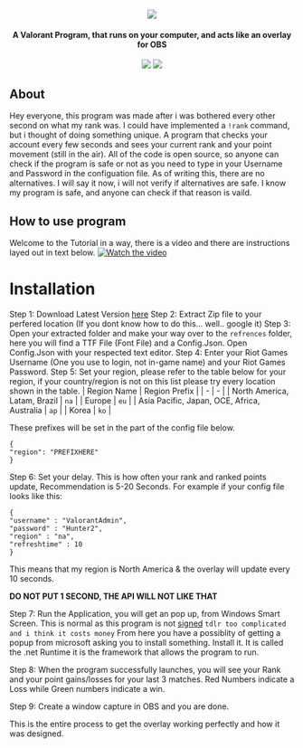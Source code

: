 <h1 align="center">
  <img src="https://cdn.discordapp.com/attachments/748560845230964869/791900465632641034/ValoverlayLogo.png">
  <br>
</h1>

<h4 align="center">A Valorant Program, that runs on your computer, and acts like an overlay for OBS</h4>

<p align="center">
  </a>
  <a href="https://twitter.com/rumblemikee"><img src="https://img.shields.io/badge/Twitter-@RumbleMikee-1da1f2.svg?logo=twitter?style=for-the-badge&logo=appveyor"></a>
  <a href="https://twitter.com/Valorleaks"><img src="https://img.shields.io/badge/Twitter-@ValorLeaks-1da1f2.svg?logo=twitter?style=for-the-badge&logo=appveyor"></a>
  
</p>

## About
Hey everyone, this program was made after i was bothered every other second on what my rank was. I could have implemented a `!rank` command, but i thought of doing something unique. A program that checks your account every few seconds and sees your current rank and your point movement (still in the air). All of the code is open source, so anyone can check if the program is safe or not as you need to type in your Username and Password in the configuation file. As of writing this, there are no alternatives. I will say it now, i will not verify if alternatives are safe. I know my program is safe, and anyone can check if that reason is vaild.

## How to use program
Welcome to the Tutorial in a way, there is a video and there are instructions layed out in text below.
[![Watch the video](https://cdn.discordapp.com/attachments/748560845230964869/791905909416787998/tutorialvideothinThumb.png)](https://youtu.be/vt5fpE0bzSY)

# Installation
Step 1: Download Latest Version [here](https://github.com/RumbleMike/ValorStreamOverlay/releases/latest/download/ValorStreamOverlay.zip)
Step 2: Extract Zip file to your perfered location (If you dont know how to do this... well.. google it)
Step 3: Open your extracted folder and make your way over to the `refrences` folder, here you will find a TTF File (Font File) and a Config.Json. Open Config.Json with your respected text editor.
Step 4: Enter your Riot Games Username (One you use to login, not in-game name) and your Riot Games Password.
Step 5: Set your region, please refer to the table below for your region, if your country/region is not on this list please try every location shown in the table.
| Region Name | Region Prefix |
| - | - |
| North America, Latam, Brazil | `na` |
| Europe | `eu` |
| Asia Pacific, Japan, OCE, Africa, Australia  | `ap` |
| Korea | `ko` |

These prefixes will be set in the part of the config file below.
```
{
"region": "PREFIXHERE"
}
```

Step 6: Set your delay. This is how often your rank and ranked points update, Recommendation is 5-20 Seconds.
For example if your config file looks like this:
```
{
"username" : "ValorantAdmin",
"password" : "Hunter2",
"region" : "na",
"refreshtime" : 10
}
```
This means that my region is North America & the overlay will update every 10 seconds.

**DO NOT PUT 1 SECOND, THE API WILL NOT LIKE THAT**

Step 7: Run the Application, you will get an pop up, from Windows Smart Screen. This is normal as this program is not [signed](https://en.wikipedia.org/wiki/Code_signing) `tdlr too complicated and i think it costs money` From here you have a possiblity of getting a popup from microsoft asking you to install something. Install it. It is called the .net Runtime it is the framework that allows the program to run.

Step 8: When the program successfully launches, you will see your Rank and your point gains/losses for your last 3 matches. Red Numbers indicate a Loss while Green numbers indicate a win.

Step 9: Create a window capture in OBS and you are done.

This is the entire process to get the overlay working perfectly and how it was designed.
